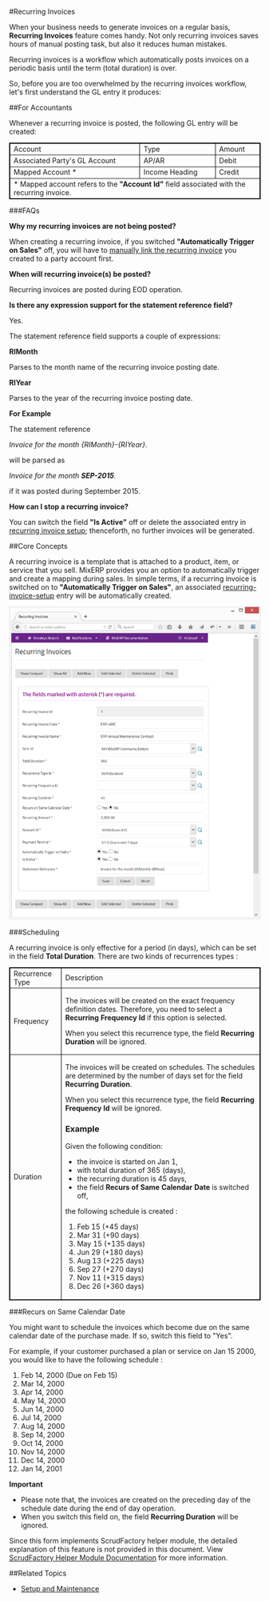 #Recurring Invoices

When your business needs to generate invoices on a regular basis, **Recurring Invoices** feature comes handy.
Not only recurring invoices saves hours of manual posting task, but also it reduces human mistakes.

<div class="alert-box scrud radius">
        Recurring invoices is a workflow which automatically posts invoices on a periodic basis until the
        term (total duration) is over.
</div>

So, before you are too overwhelmed by the recurring invoices workflow, let's first understand the GL
entry it produces:

##For Accountants

Whenever a recurring invoice is posted, the following GL entry will be created:

<table border="1" style="border-collapse:collapse;border:1px solid black;width:100%;">
    <thead>
        <tr>
            <td>
                Account
            </td>
            <td>
                Type
            </td>
            <td>
                Amount
            </td>
        </tr>
    </thead>
    <tbody>
        <tr>
            <td>
                Associated Party's GL Account
            </td>
            <td>
                AP/AR
            </td>
            <td>
                Debit
            </td>
        </tr>
        <tr>
            <td>
                Mapped Account *
            </td>
            <td>
                Income Heading
            </td>
            <td>
                Credit
            </td>
        </tr>
        <tr>
            <td colspan="3">
                * Mapped account refers to the <b>"Account Id"</b> field associated with the recurring invoice.
            </td>
        </tr>
    </tbody>
</table>

###FAQs

**Why my recurring invoices are not being posted?**

When creating a recurring invoice, if you switched **"Automatically Trigger on Sales"** off,
you will have to [manually link the recurring invoice](recurring-invoice-setup.md) you created 
to a party account first. 

**When will recurring invoice(s) be posted?**

Recurring invoices are posted during EOD operation.

**Is there any expression support for the statement reference field?**

Yes.

The statement reference field supports a couple of expressions:

**RIMonth**

Parses to the month name of the recurring invoice posting date.

**RIYear**

Parses to the year of the recurring invoice posting date.

**For Example**

The statement reference

*Invoice for the month {RIMonth}-{RIYear}.*

will be parsed as

*Invoice for the month **SEP-2015**.*

if it was posted during September 2015.

**How can I stop a recurring invoice?**

You can switch the field **"Is Active"** off or delete the associated entry in 
[recurring invoice setup](recurring-invoice-setup.md); thenceforth, no further invoices will be generated.


##Core Concepts

A recurring invoice is a template that is attached to a product, item, or service that you sell.
MixERP provides you an option to automatically trigger and create a mapping during sales. In simple terms,
if a recurring invoice is switched on to **"Automatically Trigger on Sales"**, an associated
[recurring-invoice-setup](recurring-invoice-setup.md) entry will be automatically created.


![Recurring Invoices](images/recurring-invoices.png)



###Scheduling

A recurring invoice is only effective for a period (in days), which can be set in the field **Total Duration**.
There are two kinds of recurrences types :


<table border="1" style="border-collapse:collapse;border:1px solid black;width:100%;">
    <thead>
        <tr>
            <td>
                Recurrence Type
            </td>
            <td>
                Description
            </td>
        </tr>
    </thead>
    <tbody>
        <tr>
            <td>
                Frequency
            </td>
            <td>
                <p>
                    The invoices will be created on the exact frequency definition dates.
                    Therefore, you need to select a <b>Recurring Frequency Id</b> if this option is selected.
                </p>
                <p>
                    When you select this recurrence type, the field <b>Recurring Duration</b> will be ignored.
                </p>
            </td>
        </tr>
        <tr>
            <td>
                Duration
            </td>
            <td>
                <p>
                    The invoices will be created on schedules. The schedules are determined by
                    the number of days set for the field <b>Recurring Duration</b>.
                </p>
                <p>
                    When you select this recurrence type, the field <b>Recurring Frequency Id</b> will be ignored.
                </p>
                <h3>Example</h3>
                Given the following condition:
                <ul>
                    <li>
                        the invoice is started on Jan 1,
                    </li>
                    <li>
                        with total duration of 365 (days),
                    </li>
                    <li>
                        the recurring duration is 45 days,
                    </li>
                    <li>
                        the field <b>Recurs of Same Calendar Date</b> is switched off,
                    </li>
                </ul>
                the following schedule is created :
                <ol>
                    <li>
                        Feb 15 (+45 days)
                    </li>
                    <li>
                        Mar 31 (+90 days)
                    </li>
                    <li>
                        May 15 (+135 days)
                    </li>
                    <li>
                        Jun 29 (+180 days)
                    </li>
                    <li>
                        Aug 13 (+225 days)
                    </li>
                    <li>
                        Sep 27 (+270 days)
                    </li>
                    <li>
                        Nov 11 (+315 days)
                    </li>
                    <li>
                        Dec 26 (+360 days)
                    </li>
                </ol>
            </td>
        </tr>
    </tbody>
</table>


###Recurs on Same Calendar Date

You might want to schedule the invoices which become due on the same calendar date of the purchase made. If so,
switch this field to "Yes".

For example, if your customer purchased a plan or service on Jan 15 2000, you would like to have the following schedule :

1. Feb 14, 2000 (Due on Feb 15)
2. Mar 14, 2000
3. Apr 14, 2000
4. May 14, 2000
5. Jun 14, 2000
6. Jul 14, 2000
7. Aug 14, 2000
8. Sep 14, 2000
9. Oct 14, 2000
10. Nov 14, 2000
11. Dec 14, 2000
12. Jan 14, 2001


**Important**

* Please note that, the invoices are created on the preceding day of the schedule date during the end of day
operation.
* When you switch this field on, the field **Recurring Duration** will be ignored.






<div class="alert-box scrud radius">
    Since this form implements ScrudFactory helper module, the detailed explanation of this feature is not provided
    in this document. View <a href="../../core-concepts/scrud-factory.md">ScrudFactory Helper Module Documentation</a>
    for more information.
</div>

##Related Topics
* [Setup and Maintenance](../setup-and-maintenance.md)
